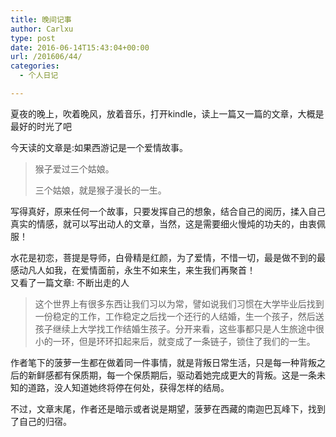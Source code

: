 ```yaml
---
title: 晚间记事
author: Carlxu
type: post
date: 2016-06-14T15:43:04+00:00
url: /201606/44/
categories:
  - 个人日记

---
```

夏夜的晚上，吹着晚风，放着音乐，打开kindle，读上一篇又一篇的文章，大概是最好的时光了吧

今天读的文章是:如果西游记是一个爱情故事。

> 猴子爱过三个姑娘。
> 
> 三个姑娘，就是猴子漫长的一生。

写得真好，原来任何一个故事，只要发挥自己的想象，结合自己的阅历，揉入自己真实的情感，就可以写出动人的文章，当然，这是需要细火慢炖的功夫的，由衷佩服！

水花是初恋，菩提是导师，白骨精是红颜，为了爱情，不惜一切，最是做不到的最感动凡人如我，在爱情面前，永生不如来生，来生我们再聚首！  
又看了一篇文章: 不断出走的人

> 这个世界上有很多东西让我们习以为常，譬如说我们习惯在大学毕业后找到一份稳定的工作，工作稳定之后找一个还行的人结婚，生一个孩子，然后送孩子继续上大学找工作结婚生孩子。分开来看，这些事都只是人生旅途中很小的一环，但是环环扣起来后，就变成了一条链子，锁住了我们的一生。

作者笔下的菠萝一生都在做着同一件事情，就是背叛日常生活，只是每一种背叛之后的新鲜感都有保质期，每一个保质期后，驱动着她完成更大的背叛。这是一条未知的道路，没人知道她终将停在何处，获得怎样的结局。

不过，文章末尾，作者还是暗示或者说是期望，菠萝在西藏的南迦巴瓦峰下，找到了自己的归宿。